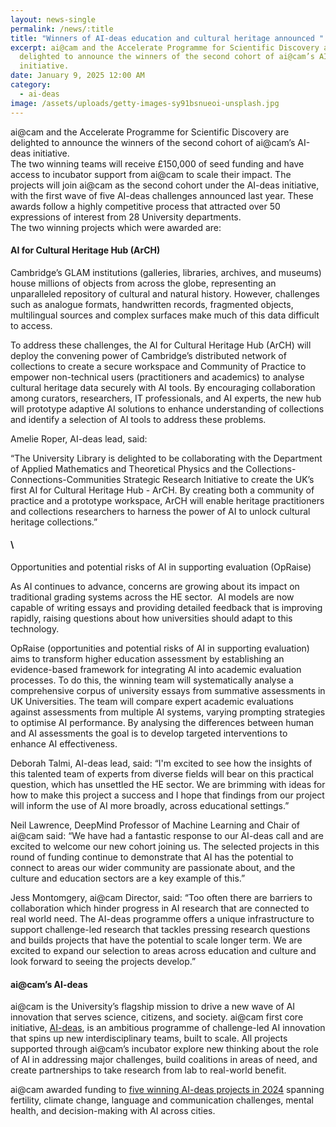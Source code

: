 ```yaml
---
layout: news-single
permalink: /news/:title
title: "Winners of AI-deas education and cultural heritage announced "
excerpt: ai@cam and the Accelerate Programme for Scientific Discovery are
  delighted to announce the winners of the second cohort of ai@cam’s AI-deas
  initiative.
date: January 9, 2025 12:00 AM
category:
  - ai-deas
image: /assets/uploads/getty-images-sy91bsnueoi-unsplash.jpg
---
```

ai@cam and the Accelerate Programme for Scientific Discovery are delighted to announce the winners of the second cohort of ai@cam’s AI-deas initiative. \
The two winning teams will receive £150,000 of seed funding and have access to incubator support from ai@cam to scale their impact. The projects will join ai@cam as the second cohort under the AI-deas initiative, with the first wave of five AI-deas challenges announced last year. These awards follow a highly competitive process that attracted over 50 expressions of interest from 28 University departments.\
The two winning projects which were awarded are:

#### AI for Cultural Heritage Hub (ArCH)

Cambridge’s GLAM institutions (galleries, libraries, archives, and museums) house millions of objects from across the globe, representing an unparalleled repository of cultural and natural history. However, challenges such as analogue formats, handwritten records, fragmented objects, multilingual sources and complex surfaces make much of this data difficult to access.

To address these challenges, the AI for Cultural Heritage Hub (ArCH) will deploy the convening power of Cambridge’s distributed network of collections to create a secure workspace and Community of Practice to empower non-technical users (practitioners and academics) to analyse cultural heritage data securely with AI tools. By encouraging collaboration among curators, researchers, IT professionals, and AI experts, the new hub will prototype adaptive AI solutions to enhance understanding of collections and identify a selection of AI tools to address these problems.

Amelie Roper, AI-deas lead, said:

“The University Library is delighted to be collaborating with the Department of Applied Mathematics and Theoretical Physics and the Collections-Connections-Communities Strategic Research Initiative to create the UK’s first AI for Cultural Heritage Hub - ArCH. By creating both a community of practice and a prototype workspace, ArCH will enable heritage practitioners and collections researchers to harness the power of AI to unlock cultural heritage collections.”

#### \
Opportunities and potential risks of AI in supporting evaluation (OpRaise)

As AI continues to advance, concerns are growing about its impact on traditional grading systems across the HE sector.  AI models are now capable of writing essays and providing detailed feedback that is improving rapidly, raising questions about how universities should adapt to this technology.

OpRaise (opportunities and potential risks of AI in supporting evaluation) aims to transform higher education assessment by establishing an evidence-based framework for integrating AI into academic evaluation processes. To do this, the winning team will systematically analyse a comprehensive corpus of university essays from summative assessments in UK Universities. The team will compare expert academic evaluations against assessments from multiple AI systems, varying prompting strategies to optimise AI performance. By analysing the differences between human and AI assessments the goal is to develop targeted interventions to enhance AI effectiveness.

Deborah Talmi, AI-deas lead, said: “I'm excited to see how the insights of this talented team of experts from diverse fields will bear on this practical question, which has unsettled the HE sector. We are brimming with ideas for how to make this project a success and I hope that findings from our project will inform the use of AI more broadly, across educational settings.”

Neil Lawrence, DeepMind Professor of Machine Learning and Chair of ai@cam said: “We have had a fantastic response to our AI-deas call and are excited to welcome our new cohort joining us. The selected projects in this round of funding continue to demonstrate that AI has the potential to connect to areas our wider community are passionate about, and the culture and education sectors are a key example of this.” 

Jess Montomgery, ai@cam Director, said: “Too often there are barriers to collaboration which hinder progress in AI research that are connected to real world need. The AI-deas programme offers a unique infrastructure to support challenge-led research that tackles pressing research questions and builds projects that have the potential to scale longer term. We are excited to expand our selection to areas across education and culture and look forward to seeing the projects develop.”

#### ai@cam’s AI-deas 

ai@cam is the University’s flagship mission to drive a new wave of AI innovation that serves science, citizens, and society. ai@cam first core initiative, [AI-deas](https://ai.cam.ac.uk/blog/introducing-ai-deas-fuelling-interdisciplinary-ai-research), is an ambitious programme of challenge-led AI innovation that spins up new interdisciplinary teams, built to scale. All projects supported through ai@cam’s incubator explore new thinking about the role of AI in addressing major challenges, build coalitions in areas of need, and create partnerships to take research from lab to real-world benefit.

ai@cam awarded funding to [five winning AI-deas projects in 2024](https://ai.cam.ac.uk/news/university-of-cambridge-announces-research-challenges-to-showcase-its-new-approach-to-artificial-intelligence) spanning fertility, climate change, language and communication challenges, mental health, and decision-making with AI across cities.